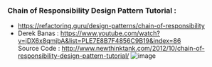 ### Chain of Responsibility Design Pattern Tutorial :
* https://refactoring.guru/design-patterns/chain-of-responsibility
* Derek Banas : https://www.youtube.com/watch?v=jDX6x8qmjbA&list=PLE7E8B7F4856C9B19&index=86 <br/>
Source Code : http://www.newthinktank.com/2012/10/chain-of-responsibility-design-pattern-tutorial/
![image](https://user-images.githubusercontent.com/30351771/134654302-949a5fad-dbde-4a38-843e-cc6eb5bd4c30.png)
